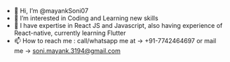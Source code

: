 - 👋 Hi, I’m @mayankSoni07
- 👀 I’m interested in Coding and Learning new skills
- 🌱 I have expertise in React JS and Javascript, also having experience of React-native, currently learning Flutter
- 📫 How to reach me : call/whatsapp me at -> +91-7742464697 or mail me -> soni.mayank.3194@gmail.com

<!---
mayankSoni07/mayankSoni07 is a ✨ special ✨ repository because its `README.md` (this file) appears on your GitHub profile.
You can click the Preview link to take a look at your changes.
--->
